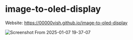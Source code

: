 # image-to-oled-display


Website: https://00000vish.github.io/image-to-oled-display


![Screenshot From 2025-01-07 19-37-07](https://github.com/user-attachments/assets/175e9cae-8f0c-42c8-a425-58ccee0d559d)
